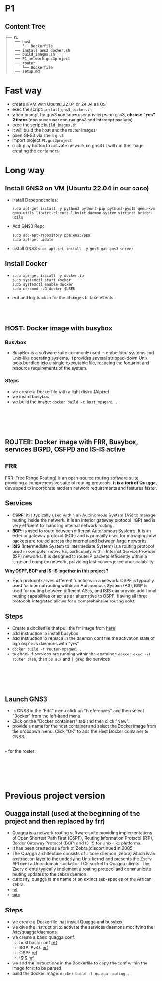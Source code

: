 # P1

## Content Tree
```
├── P1
│   ├── host
│   │   └── Dockerfile
│   ├── install_gns3_docker.sh
│   ├── build_images.sh
│   ├── P1_network.gns3project
│   ├── router
│   │   └── Dockerfile
│   └── setup.md

```
# Fast way
- create a VM with Ubuntu 22.04 or 24.04 as OS
- exec the script: `install_gns3_docker.sh`
- when prompt for gns3 non superuser privileges on gns3, **choose "yes" 2 times** (non superuser can run gns3 and intercept packets)
- exec the script: `build_images.sh`
- it will build the host and the router images
- open GNS3 via shell: `gns3`
- import project `P1.gns3project`
- click play button to activate network on gns3 (it will run the image creating the containers)

# Long way

## Install GNS3 on VM (Ubuntu 22.04 in our case)
- install Depepndencies:
    ```
    sudo apt-get install -y python3 python3-pip python3-pyqt5 qemu-kvm qemu-utils libvirt-clients libvirt-daemon-system virtinst bridge-utils
    ```
- Add GNS3 Repo
    ```
    sudo add-apt-repository ppa:gns3/ppa
    sudo apt-get update
    ```
- Install GNS3
    `sudo apt-get install -y gns3-gui gns3-server`

## Install Docker
-   ```
    sudo apt-get install -y docker.io
    sudo systemctl start docker
    sudo systemctl enable docker
    sudo usermod -aG docker $USER
    ```
- exit and log back in for the changes to take effects
<br><br><br><br>
## HOST: Docker image with busybox
### Busybox
- BusyBox is a software suite commonly used in embedded systems and Unix-like operating systems. It provides several stripped-down Unix tools bundled into a single executable file, reducing the footprint and resource requirements of the system.

### Steps
- we create a Dockerfile with a light distro (Alpine)
- we install busybox
- we build the image: `docker build -t host_mpagani .`

<br><br><br><br>
## ROUTER: Docker image with FRR, Busybox, services BGPD, OSFPD and IS-IS active 

## FRR
FRR (Free Range Routing) is an open-source routing software suite providing a comprehensive suite of routing protocols. **It is a fork of Quagga**, developed to incorporate modern network requirements and features faster.

## Services
- **OSPF**: it is typically used within an Autonomous System (AS) to manage routing inside the network. It is an interior gateway protocol (IGP) and is very efficient for handling internal network routing.
- **BGP**: is used to route between different Autonomous Systems. It is an exterior gateway protocol (EGP) and is primarily used for managing how packets are routed across the internet and between large networks.
- **ISIS** (Intermediate System to Intermediate System) is a routing protocol used in computer networks, particularly within Internet Service Provider (ISP) networks. It is designed to route IP packets efficiently within a large and complex network, providing fast convergence and scalability

**Why OSPF, BGP and IS-IS together in this project ?**
- Each protocol serves different functions in a network. OSPF is typically used for internal routing within an Autonomous System (AS), BGP is used for routing between different ASes, and ISIS can provide additional routing capabilities or act as an alternative to OSPF. Having all three protocols integrated allows for a comprehensive routing soluti


## Steps
- Create a dockerfile that pull the frr image from [here](https://hub.docker.com/r/frrouting/frr/tags)
- add instruction to install busybox
- add instruction to replace in the daemon conf file the activation state of bgp ospf isis daemons with "yes"
- `docker build -t router-mpagani .`
- to check if services are running within the container: `dokcer exec -it router bash`, then `ps aux` and `| grep` the services

<br><br><br><br>

## Launch GNS3

- In GNS3 in the "Edit" menu click on "Preferences" and then select "Docker" from the left-hand menu.
- Click on the "Docker containers" tab and then click "New".
- provide a name for the host container and select the Docker image  from the dropdown menu.
Click "OK" to add the Host Docker container to GNS3.
<br>
- for the router:

<br><br><br><br>

# Previous project version

## Quagga install (used at the beginning of the project and then replaced by frr)
- Quagga is a network routing software suite providing implementations of Open Shortest Path First (OSPF), Routing Information Protocol (RIP), Border Gateway Protocol (BGP) and IS-IS for Unix-like platforms.
- It has been created as a fork of Zebra (discontinued in 2005)
- The Quagga architecture consists of a core daemon (zebra) which is an abstraction layer to the underlying Unix kernel and presents the Zserv API over a Unix-domain socket or TCP socket to Quagga clients. The Zserv clients typically implement a routing protocol and communicate routing updates to the zebra daemon.
- curiosity: quagga is the name of an extinct sub-species of the African zebra.
- [ref](https://www.openmaniak.com/fr/quagga.php)
- [tuto](https://www.nongnu.org/quagga/docs/quagga.html)

## Steps 
- we create a Dockerfile that install Quagga and busybox
- we give the instruction to activate the services daemons modifying the /etc/quagga/daemons
- we create a basic quagga conf:
    - host basic conf [ref](https://www.nongnu.org/quagga/docs/docs-multi/Sample-Config-File.html) 
    - BGP(IPv4): [ref](https://www.jamieweb.net/blog/bgp-routing-security-part-1-bgp-peering-with-quagga/#configuring-bgp-ipv4) 
    - OSPF [ref](https://www.nongnu.org/quagga/docs/docs-multi/OSPF-Configuration-Examples.html)
    - ISIS [ref](https://www.nongnu.org/quagga/docs/docs-multi/ISIS-Configuration-Examples.html)
- we add the instructions in the Dockerfile to copy the conf within the image for it to be parsed
- build the docker image: `docker build -t quagga-routing .`
